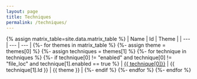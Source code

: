 ```yaml
---
layout: page
title: Techniques
permalink: /techniques/
---
```


{% assign matrix_table=site.data.matrix_table %}
| Name | Id | Theme |
| --- | --- | --- |
{%- for themes in matrix_table %}
    {%- assign theme = themes[0] %}
    {%- assign techniques = themes[1] %}
    {%- for technique in techniques %}
        {%- if technique[0] != "enabled" and technique[0] != "file_loc" and technique[1].enabled == true %}
            | <a href="{{ site.url }}/{{ technique[1].file_loc }}">{{ technique[0]}}</a> | {{ technique[1].Id }} | {{ theme }} |
        {%- endif %}
    {%- endfor %}
{%- endfor %}
